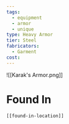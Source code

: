 ```yaml
---
tags:
  - equipment
  - armor
  - unique
type: Heavy Armor
tier: Steel
fabricators:
  - Garment
cost:
---
```

![[Karak's Armor.png]]
# Found In
```meta-bind-embed
[[found-in-location]]
```